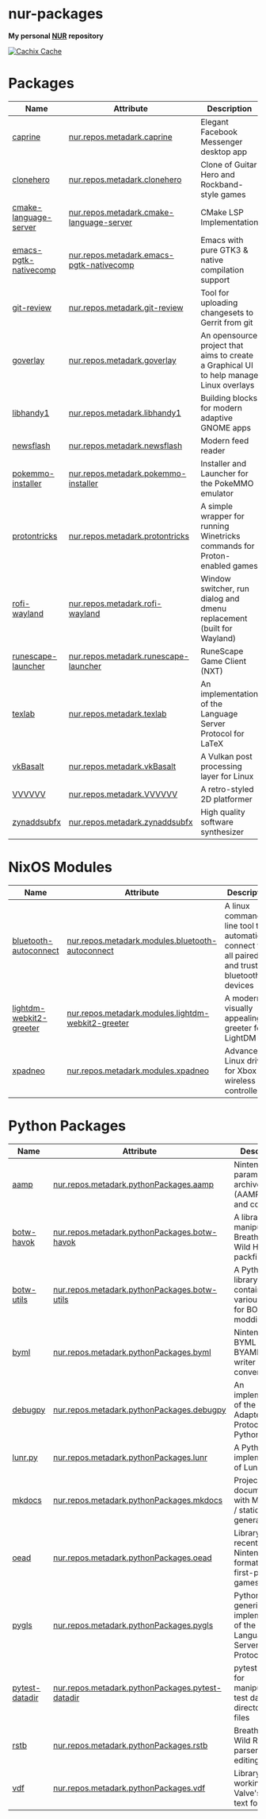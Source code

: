 # nur-packages

**My personal [NUR](https://github.com/nix-community/NUR) repository**

[![Cachix Cache](https://img.shields.io/badge/cachix-metadark-blue.svg)](https://metadark.cachix.org)

# Packages

Name | Attribute | Description
-----|-----------|------------
[caprine](https://sindresorhus.com/caprine)|[nur.repos.metadark.caprine](https://github.com/nix-community/nur-combined/tree/master/repos/metadark/pkgs/applications/networking/instant-messengers/caprine/default.nix)|Elegant Facebook Messenger desktop app
[clonehero](https://clonehero.net)|[nur.repos.metadark.clonehero](https://github.com/nix-community/nur-combined/tree/master/repos/metadark/pkgs/games/clonehero/default.nix)|Clone of Guitar Hero and Rockband-style games
[cmake-language-server](https://github.com/regen100/cmake-language-server)|[nur.repos.metadark.cmake-language-server](https://github.com/nix-community/nur-combined/blob/master/repos/metadark/pkgs/development/tools/misc/cmake-language-server/default.nix)|CMake LSP Implementation
[emacs-pgtk-nativecomp](https://github.com/fejfighter/emacs/tree/pgtk-nativecomp)|[nur.repos.metadark.emacs-pgtk-nativecomp](https://github.com/nix-community/nur-combined/blob/master/repos/metadark/pkgs/applications/editors/emacs-pgtk-nativecomp/default.nix)|Emacs with pure GTK3 & native compilation support
[git-review](https://opendev.org/opendev/git-review)|[nur.repos.metadark.git-review](https://github.com/nix-community/nur-combined/tree/master/repos/metadark/pkgs/applications/version-management/git-review/default.nix)|Tool for uploading changesets to Gerrit from git
[goverlay](https://github.com/benjamimgois/goverlay)|[nur.repos.metadark.goverlay](https://github.com/nix-community/nur-combined/tree/master/repos/metadark/pkgs/tools/graphics/goverlay/default.nix)|An opensource project that aims to create a Graphical UI to help manage Linux overlays
[libhandy1](https://gitlab.gnome.org/GNOME/libhandy)|[nur.repos.metadark.libhandy1](https://github.com/nix-community/nur-combined/tree/master/repos/metadark/pkgs/development/libraries/libhandy1/default.nix)|Building blocks for modern adaptive GNOME apps
[newsflash](https://gitlab.com/news-flash/news_flash_gtk)|[nur.repos.metadark.newsflash](https://github.com/nix-community/nur-combined/tree/master/repos/metadark/pkgs/applications/networking/newsreaders/newsflash/default.nix)|Modern feed reader
[pokemmo-installer](https://pokemmo.eu)|[nur.repos.metadark.pokemmo-installer](https://github.com/nix-community/nur-combined/tree/master/repos/metadark/pkgs/games/pokemmo-installer/default.nix)|Installer and Launcher for the PokeMMO emulator
[protontricks](https://github.com/Matoking/protontricks)|[nur.repos.metadark.protontricks](https://github.com/nix-community/nur-combined/tree/master/repos/metadark/pkgs/tools/package-management/protontricks/default.nix)|A simple wrapper for running Winetricks commands for Proton-enabled games
[rofi-wayland](https://github.com/lbonn/rofi)|[nur.repos.metadark.rofi-wayland](https://github.com/nix-community/nur-combined/tree/master/repos/metadark/pkgs/applications/misc/rofi-wayland/default.nix)|Window switcher, run dialog and dmenu replacement (built for Wayland)
[runescape-launcher](https://www.runescape.com)|[nur.repos.metadark.runescape-launcher](https://github.com/nix-community/nur-combined/tree/master/repos/metadark/pkgs/games/runescape-launcher/default.nix)|RuneScape Game Client (NXT)
[texlab](https://texlab.netlify.app)|[nur.repos.metadark.texlab](https://github.com/nix-community/nur-combined/blob/master/repos/metadark/pkgs/development/tools/misc/texlab/default.nix)|An implementation of the Language Server Protocol for LaTeX
[vkBasalt](https://github.com/DadSchoorse/vkBasalt)|[nur.repos.metadark.vkBasalt](https://github.com/nix-community/nur-combined/blob/master/repos/metadark/pkgs/tools/graphics/vkBasalt/default.nix)|A Vulkan post processing layer for Linux
[VVVVVV](https://thelettervsixtim.es)|[nur.repos.metadark.VVVVVV](https://github.com/nix-community/nur-combined/blob/master/repos/metadark/pkgs/games/VVVVVV/default.nix)|A retro-styled 2D platformer
[zynaddsubfx](https://zynaddsubfx.sourceforge.io)|[nur.repos.metadark.zynaddsubfx](https://github.com/nix-community/nur-combined/blob/master/repos/metadark/pkgs/applications/audio/zynaddsubfx/default.nix)|High quality software synthesizer

# NixOS Modules

Name | Attribute | Description
-----|-----------|------------
[bluetooth-autoconnect](https://github.com/jrouleau/bluetooth-autoconnect)|[nur.repos.metadark.modules.bluetooth-autoconnect](https://github.com/nix-community/nur-combined/blob/master/repos/metadark/modules/services/networking/bluetooh-autoconnect.nix)|A linux command line tool to automatically connect to all paired and trusted bluetooth devices
[lightdm-webkit2-greeter](https://github.com/Antergos/web-greeter)|[nur.repos.metadark.modules.lightdm-webkit2-greeter](https://github.com/nix-community/nur-combined/tree/master/repos/metadark/modules/services/x11/display-managers/lightdm-greeters/webkit2.nix)|A modern, visually appealing greeter for LightDM
[xpadneo](https://atar-axis.github.io/xpadneo)|[nur.repos.metadark.modules.xpadneo](https://github.com/nix-community/nur-combined/blob/master/repos/metadark/modules/hardware/xpadneo.nix)|Advanced Linux driver for Xbox One wireless controllers

# Python Packages

Name | Attribute | Description
-----|-----------|------------
[aamp](https://github.com/zeldamods/aamp)|[nur.repos.metadark.pythonPackages.aamp](https://github.com/nix-community/nur-combined/blob/master/repos/metadark/pkgs/development/python-modules/aamp/default.nix)|Nintendo parameter archive (AAMP) library and converters
[botw-havok](https://github.com/krenyy/botw_havok)|[nur.repos.metadark.pythonPackages.botw-havok](https://github.com/nix-community/nur-combined/blob/master/repos/metadark/pkgs/development/python-modules/botw-havok/default.nix)|A library for manipulating Breath of the Wild Havok packfiles
[botw-utils](https://github.com/NiceneNerd/botw-utils)|[nur.repos.metadark.pythonPackages.botw-utils](https://github.com/nix-community/nur-combined/blob/master/repos/metadark/pkgs/development/python-modules/botw-utils/default.nix)|A Python library containing various utilities for BOTW modding
[byml](https://github.com/zeldamods/byml-v2)|[nur.repos.metadark.pythonPackages.byml](https://github.com/nix-community/nur-combined/blob/master/repos/metadark/pkgs/development/python-modules/byml/default.nix)|Nintendo BYML or BYAML parser, writer and converter
[debugpy](https://github.com/microsoft/debugpy)|[nur.repos.metadark.pythonPackages.debugpy](https://github.com/nix-community/nur-combined/blob/master/repos/metadark/pkgs/development/python-modules/debugpy/default.nix)|An implementation of the Debug Adapter Protocol for Python
[lunr.py](https://github.com/yeraydiazdiaz/lunr.py)|[nur.repos.metadark.pythonPackages.lunr](https://github.com/nix-community/nur-combined/blob/master/repos/metadark/pkgs/development/python-modules/lunr/default.nix)|A Python implementation of Lunr.js
[mkdocs](https://www.mkdocs.org)|[nur.repos.metadark.pythonPackages.mkdocs](https://github.com/nix-community/nur-combined/blob/master/repos/metadark/pkgs/development/python-modules/mkdocs/default.nix)|Project documentation with Markdown / static website generator
[oead](https://github.com/zeldamods/oead)|[nur.repos.metadark.pythonPackages.oead](https://github.com/nix-community/nur-combined/blob/master/repos/metadark/pkgs/development/python-modules/oead/default.nix)|Library for recent Nintendo EAD formats in first-party games
[pygls](https://github.com/openlawlibrary/pygls)|[nur.repos.metadark.pythonPackages.pygls](https://github.com/nix-community/nur-combined/blob/master/repos/metadark/pkgs/development/python-modules/pygls/default.nix)|Pythonic generic implementation of the Language Server Protocol
[pytest-datadir](https://github.com/gabrielcnr/pytest-datadir)|[nur.repos.metadark.pythonPackages.pytest-datadir](https://github.com/nix-community/nur-combined/blob/master/repos/metadark/pkgs/development/python-modules/pytest-datadir/default.nix)|pytest plugin for manipulating test data directories and files
[rstb](https://github.com/zeldamods/rstb)|[nur.repos.metadark.pythonPackages.rstb](https://github.com/nix-community/nur-combined/blob/master/repos/metadark/pkgs/development/python-modules/rstb/default.nix)|Breath of the Wild RSTB parser and editing tool
[vdf](https://github.com/ValvePython/vdf)|[nur.repos.metadark.pythonPackages.vdf](https://github.com/nix-community/nur-combined/blob/master/repos/metadark/pkgs/development/python-modules/vdf/default.nix)|Library for working with Valve's VDF text format

